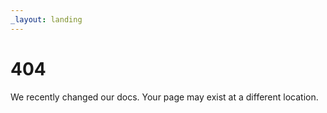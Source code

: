 ```yaml
---
_layout: landing
---
```


# 404

We recently changed our docs. Your page may exist at a different location.
